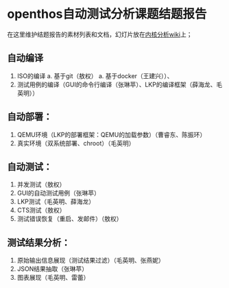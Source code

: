 # openthos自动测试分析课题结题报告
在这里维护结题报告的素材列表和文档，幻灯片放在[内核分析wiki](http://os.cs.tsinghua.edu.cn/research/kernel/Openthos4H170pro2016#A.2BZeVf1w-)上；

## 自动编译
1. ISO的编译
 a. 基于git（敖权）
 a. 基于docker（王建兴））、
1. 测试用例的编译（GUI的命令行编译（张琳苹）、LKP的编译框架（薛海龙、毛英明））

## 自动部署：
1. QEMU环境（LKP的部署框架：QEMU的加载参数）（曹睿东、陈振环）
1. 真实环境（双系统部署、chroot）（毛英明）

## 自动测试：
1. 并发测试（敖权）
1. GUI的自动测试用例（张琳苹）
1. LKP测试（毛英明、薛海龙）
1. CTS测试（敖权）
1. 测试错误恢复（重启、发邮件）（敖权）

## 测试结果分析：
1. 原始输出信息展现（测试结果过滤）（毛英明、张燕妮）
1. JSON结果抽取（张琳苹）
1. 图表展现（毛英明、雷蕾）
